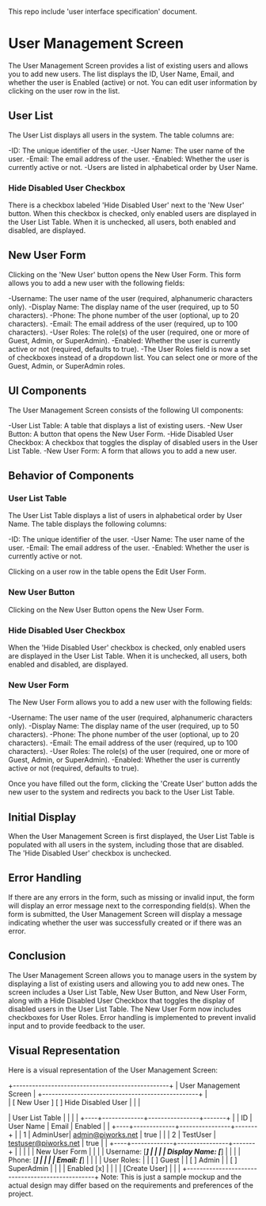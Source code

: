 This repo include 'user interface specification' document.

# User Management Screen
The User Management Screen provides a list of existing users and allows you to add new users. The list displays the ID, User Name, Email, and whether the user is Enabled (active) or not. You can edit user information by clicking on the user row in the list.

## User List
The User List displays all users in the system. The table columns are:

-ID: The unique identifier of the user.
-User Name: The user name of the user.
-Email: The email address of the user.
-Enabled: Whether the user is currently active or not.
-Users are listed in alphabetical order by User Name.

### Hide Disabled User Checkbox
There is a checkbox labeled 'Hide Disabled User' next to the 'New User' button. When this checkbox is checked, only enabled users are displayed in the User List Table. When it is unchecked, all users, both enabled and disabled, are displayed.

## New User Form
Clicking on the 'New User' button opens the New User Form. This form allows you to add a new user with the following fields:

-Username: The user name of the user (required, alphanumeric characters only).
-Display Name: The display name of the user (required, up to 50 characters).
-Phone: The phone number of the user (optional, up to 20 characters).
-Email: The email address of the user (required, up to 100 characters).
-User Roles: The role(s) of the user (required, one or more of Guest, Admin, or SuperAdmin).
-Enabled: Whether the user is currently active or not (required, defaults to true).
-The User Roles field is now a set of checkboxes instead of a dropdown list. You can select one or more of the Guest, Admin, or SuperAdmin roles.

## UI Components
The User Management Screen consists of the following UI components:

-User List Table: A table that displays a list of existing users.
-New User Button: A button that opens the New User Form.
-Hide Disabled User Checkbox: A checkbox that toggles the display of disabled users in the User List Table.
-New User Form: A form that allows you to add a new user.

## Behavior of Components

### User List Table
The User List Table displays a list of users in alphabetical order by User Name. The table displays the following columns:

-ID: The unique identifier of the user.
-User Name: The user name of the user.
-Email: The email address of the user.
-Enabled: Whether the user is currently active or not.

Clicking on a user row in the table opens the Edit User Form.

### New User Button
Clicking on the New User Button opens the New User Form.

### Hide Disabled User Checkbox
When the 'Hide Disabled User' checkbox is checked, only enabled users are displayed in the User List Table. When it is unchecked, all users, both enabled and disabled, are displayed.

### New User Form
The New User Form allows you to add a new user with the following fields:

-Username: The user name of the user (required, alphanumeric characters only).
-Display Name: The display name of the user (required, up to 50 characters).
-Phone: The phone number of the user (optional, up to 20 characters).
-Email: The email address of the user (required, up to 100 characters).
-User Roles: The role(s) of the user (required, one or more of Guest, Admin, or SuperAdmin).
-Enabled: Whether the user is currently active or not (required, defaults to true).

Once you have filled out the form, clicking the 'Create User' button adds the new user to the system and redirects you back to the User List Table.

## Initial Display
When the User Management Screen is first displayed, the User List Table is populated with all users in the system, including those that are disabled. The 'Hide Disabled User' checkbox is unchecked.

## Error Handling
If there are any errors in the form, such as missing or invalid input, the form will display an error message next to the corresponding field(s). When the form is submitted, the User Management Screen will display a message indicating whether the user was successfully created or if there was an error.

## Conclusion
The User Management Screen allows you to manage users in the system by displaying a list of existing users and allowing you to add new ones. The screen includes a User List Table, New User Button, and New User Form, along with a Hide Disabled User Checkbox that toggles the display of disabled users in the User List Table. The New User Form now includes checkboxes for User Roles. Error handling is implemented to prevent invalid input and to provide feedback to the user.

## Visual Representation
Here is a visual representation of the User Management Screen:

+-------------------------------------------------+
|             User Management Screen              |
+-------------------------------------------------+
|                           
|   [ New User ]         [ ] Hide Disabled User   |
|                                                 |

|   User List Table                               |
|                                                 |
|   +----+-------------+----------------+-------+
|   | ID | User Name   | Email          | Enabled |
|   +----+-------------+----------------+-------+
|   | 1  | AdminUser| admin@piworks.net    | true |
|   | 2  | TestUser | testuser@piworks.net | true |
|   +----+-------------+----------------+-------+
|                                                 |
|                                                 |
|   New User Form                                 |
|                                                 |
|   Username:  [___________]                      |
|                                                 |
|   Display Name: [___________]                   |
|                                                 |
|   Phone: [___________]                          |
|                                                 |
|   Email: [___________]                          |
|                                                 |
|   User Roles:                                   |
|   [ ] Guest                                     |
|   [ ] Admin                                     |
|   [ ] SuperAdmin                                |
|                                                 |
|   Enabled  [x]                                  |
|                                                 |
|   [Create User]                                 |
|                                                 |
+-------------------------------------------------+
Note: This is just a sample mockup and the actual design may differ based on the requirements and preferences of the project.





